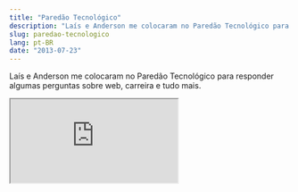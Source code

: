 ```yaml
---
title: "Paredão Tecnológico"
description: "Laís e Anderson me colocaram no Paredão Tecnológico para responder algumas perguntas sobre web, carreira e tudo mais."
slug: paredao-tecnologico
lang: pt-BR
date: "2013-07-23"
---
```


Laís e Anderson me colocaram no Paredão Tecnológico para responder algumas perguntas sobre web, carreira e tudo mais.

<div class="iframe-wrap">
  <iframe src="http://www.youtube.com/embed/6aB_flGgVNI"></iframe>
</div>
